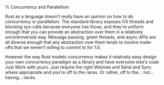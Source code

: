 % Concurrency and Paralellism

Rust as a language doesn't *really* have an opinion on how to do concurrency or
parallelism. The standard library exposes OS threads and blocking sys-calls
because everyone has those, and they're uniform enough that you can provide
an abstraction over them in a relatively uncontroversial way. Message passing,
green threads, and async APIs are all diverse enough that any abstraction over
them tends to involve trade-offs that we weren't willing to commit to for 1.0.

However the way Rust models concurrency makes it relatively easy design your own
concurrency paradigm as a library and have everyone else's code Just Work
with yours. Just require the right lifetimes and Send and Sync where appropriate
and you're off to the races. Or rather, off to the... not... having... races.
